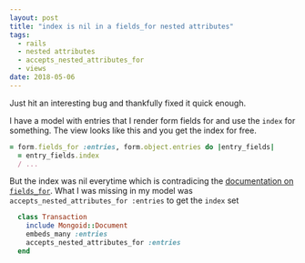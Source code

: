 ```yaml
---
layout: post
title: "index is nil in a fields_for nested attributes"
tags:
  - rails
  - nested attributes
  - accepts_nested_attributes_for
  - views
date: 2018-05-06
---
```

Just hit an interesting bug and thankfully fixed it quick enough.

I have a model with entries that I render form fields for and use the `index` for something.
The view looks like this and you get the index for free.

```ruby
= form.fields_for :entries, form.object.entries do |entry_fields|
  = entry_fields.index
  / ...
```

But the index was nil everytime which is contradicing the [documentation on `fields_for`](https://apidock.com/rails/ActionView/Helpers/FormHelper/fields_for).
What I was missing in my model was `accepts_nested_attributes_for :entries` to get the `index` set

```ruby
  class Transaction
    include Mongoid::Document
    embeds_many :entries
    accepts_nested_attributes_for :entries
  end
```
